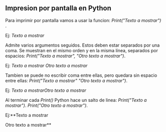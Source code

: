 ## Impresion por pantalla en Python ##

Para imprimir por pantalla vamos a usar la funcion: *Print("Texto a mostrar")* .

Ej: *Texto a mostrar*

Admite varios argumentos seguidos. Estos deben estar separados por una coma. Se muestran en el mismo orden y en la misma línea, separados por espacios: *Print("Texto a mostrar", "Otro texto a mostrar")*.

Ej: *Texto a mostrar Otro texto a mostrar*

Tambien se puede no escribir coma entre ellas, pero quedara sin espacio entre ellas: *Print("Texto a mostrar" "Otro texto a mostrar")*.

Ej: *Texto a mostrarOtro texto a mostrar*

Al terminar cada *Print()* Python hace un salto de linea:
*Print("Texto a mostrar")*.
*Print("Otro texto a mostrar")*.

Ej:**Texto a mostrar

   Otro texto a mostrar**

